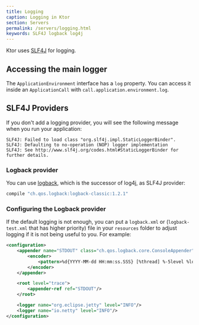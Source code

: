 ```yaml
---
title: Logging
caption: Logging in Ktor
section: Servers
permalink: /servers/logging.html
keywords: SLF4J logback log4j
---
```


Ktor uses [SLF4J](https://www.slf4j.org/) for logging.
## Accessing the main logger

The `ApplicationEnvironment` interface has a `log` property.
You can access it inside an `ApplicationCall` with `call.application.environment.log`.

## SLF4J Providers

If you don't add a logging provider, you will see the
following message when you run your application:

```
SLF4J: Failed to load class "org.slf4j.impl.StaticLoggerBinder".
SLF4J: Defaulting to no-operation (NOP) logger implementation
SLF4J: See http://www.slf4j.org/codes.html#StaticLoggerBinder for further details.
```

### Logback provider

You can use [logback](https://logback.qos.ch/), which is the successor of log4j, as SLF4J provider:

```groovy
compile "ch.qos.logback:logback-classic:1.2.1"
```

### Configuring the Logback provider

If the default logging is not enough, you can put a `logback.xml` or (`logback-test.xml` that has higher priority) file in your `resources` folder
to adjust logging if it is not being useful to you. For example:

```xml
<configuration>
    <appender name="STDOUT" class="ch.qos.logback.core.ConsoleAppender">
        <encoder>
            <pattern>%d{YYYY-MM-dd HH:mm:ss.SSS} [%thread] %-5level %logger{36} - %msg%n</pattern>
        </encoder>
    </appender>

    <root level="trace">
        <appender-ref ref="STDOUT"/>
    </root>

    <logger name="org.eclipse.jetty" level="INFO"/>
    <logger name="io.netty" level="INFO"/>
</configuration>
```
